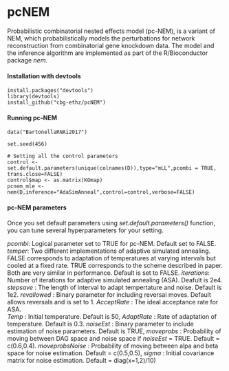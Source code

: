 # pcNEM
Probabilistic combinatorial nested effects model (pc-NEM), is a variant of NEM, which probabilistically models the perturbations 
for network reconstruction from combinatorial gene knockdown data. The model and the inference algorithm are implemented as part of the R/Bioconductor package _nem_. 

#### Installation with devtools ####

```
install.packages("devtools") 
library(devtools) 
install_github("cbg-ethz/pcNEM")
```
#### Running pc-NEM #### 
```
data("BartonellaRNAi2017")

set.seed(456)

# Setting all the control parameters
control <- set.default.parameters(unique(colnames(D)),type="mLL",pcombi = TRUE, trans.close=FALSE)
control$map <- as.matrix(KOmap)
pcnem_mle <- nem(D,inference="AdaSimAnneal",control=control,verbose=FALSE)
```
#### pc-NEM parameters #### 
Once you set default parameters using _set.default.parameters()_ function, you can tune several hyperparameters for your setting.

_pcombi_:  Logical parameter set to TRUE for pc-NEM. Default set to FALSE.  
_temper_:  Two different implementations of adaptive simulated annealing. FALSE corresponds to adaptation of temperatures at varying intervals but cooled at a fixed rate. TRUE corresponds to the scheme described in paper. Both are very similar in performance. Default is set to FALSE.
_iterations_:  Number of iterations for adaptive simulated annealing (ASA). Deafult is 2e4.
_stepsave_ : The length of interval to adapt tempertature and noise. Default is 1e2.
_revallowed_ : Binary parameter for including reversal moves. Default allows reversals and is set to 1.
_AcceptRate_ : The ideal acceptance rate for ASA.  
_Temp_  : Initial temperature. Default is 50, 
_AdaptRate_ : Rate of adaptation of temperature. Default is 0.3.
_noiseEst_ : Binary parameter to include estimation of noise parameters. Default is TRUE,
_moveprobs_ : Probability of moving between DAG space and noise space if  _noiseEst_  = TRUE. Default = c(0.6,0.4).
_moveprobsNoise_ : Probability of moving between alpa and beta space for noise estimation. Default = c(0.5,0.5),
_sigma_ : Initial covariance matrix for noise estimation. Default = diag(x=1,2)/10)
